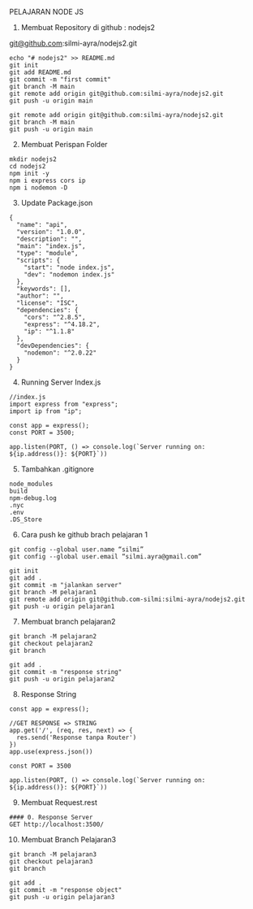 PELAJARAN NODE JS

1. Membuat Repository di github : nodejs2

git@github.com:silmi-ayra/nodejs2.git

```
echo "# nodejs2" >> README.md
git init
git add README.md
git commit -m "first commit"
git branch -M main
git remote add origin git@github.com:silmi-ayra/nodejs2.git
git push -u origin main

git remote add origin git@github.com:silmi-ayra/nodejs2.git
git branch -M main
git push -u origin main
```

2. Membuat Perispan Folder

```
mkdir nodejs2
cd nodejs2
npm init -y
npm i express cors ip
npm i nodemon -D
```

3. Update Package.json

```
{
  "name": "api",
  "version": "1.0.0",
  "description": "",
  "main": "index.js",
  "type": "module",
  "scripts": {
    "start": "node index.js",
    "dev": "nodemon index.js"
  },
  "keywords": [],
  "author": "",
  "license": "ISC",
  "dependencies": {
    "cors": "^2.8.5",
    "express": "^4.18.2",
    "ip": "^1.1.8"
  },
  "devDependencies": {
    "nodemon": "^2.0.22"
  }
}
```

4. Running Server Index.js

```
//index.js
import express from "express";
import ip from "ip";

const app = express();
const PORT = 3500;

app.listen(PORT, () => console.log(`Server running on: ${ip.address()}: ${PORT}`))
```

5. Tambahkan .gitignore

```
node_modules
build
npm-debug.log
.nyc
.env
.DS_Store
```

6. Cara push ke github brach pelajaran 1

```
git config --global user.name “silmi”
git config --global user.email “silmi.ayra@gmail.com”

git init
git add .
git commit -m "jalankan server"
git branch -M pelajaran1
git remote add origin git@github.com-silmi:silmi-ayra/nodejs2.git
git push -u origin pelajaran1
```

7. Membuat branch pelajaran2

```
git branch -M pelajaran2
git checkout pelajaran2
git branch

git add .
git commit -m "response string"
git push -u origin pelajaran2
```

8. Response String

```
const app = express();

//GET RESPONSE => STRING
app.get('/', (req, res, next) => {
  res.send('Response tanpa Router')
})
app.use(express.json())

const PORT = 3500

app.listen(PORT, () => console.log(`Server running on: ${ip.address()}: ${PORT}`))
```

9. Membuat Request.rest

```
#### 0. Response Server
GET http://localhost:3500/
```

10. Membuat Branch Pelajaran3

```
git branch -M pelajaran3
git checkout pelajaran3
git branch

git add .
git commit -m "response object"
git push -u origin pelajaran3
```
